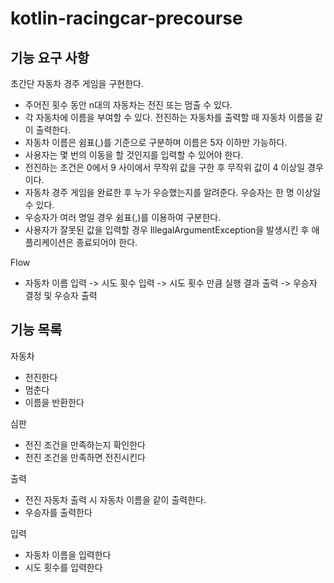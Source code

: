 # kotlin-racingcar-precourse

## 기능 요구 사항
초간단 자동차 경주 게임을 구현한다.

- 주어진 횟수 동안 n대의 자동차는 전진 또는 멈출 수 있다.  
- 각 자동차에 이름을 부여할 수 있다. 전진하는 자동차를 출력할 때 자동차 이름을 같이 출력한다.  
- 자동차 이름은 쉼표(,)를 기준으로 구분하며 이름은 5자 이하만 가능하다.  
- 사용자는 몇 번의 이동을 할 것인지를 입력할 수 있어야 한다.  
- 전진하는 조건은 0에서 9 사이에서 무작위 값을 구한 후 무작위 값이 4 이상일 경우이다.  
- 자동차 경주 게임을 완료한 후 누가 우승했는지를 알려준다. 우승자는 한 명 이상일 수 있다.  
- 우승자가 여러 명일 경우 쉼표(,)를 이용하여 구분한다.  
- 사용자가 잘못된 값을 입력할 경우 IllegalArgumentException을 발생시킨 후 애플리케이션은 종료되어야 한다.  

Flow  
- 자동차 이름 입력 -> 시도 횟수 입력 -> 시도 횟수 만큼 실행 결과 출력 -> 우승자 결정 및 우승자 출력

## 기능 목록
자동차
- 전진한다
- 멈춘다
- 이름을 반환한다

심판
- 전진 조건을 만족하는지 확인한다
- 전진 조건을 만족하면 전진시킨다

출력
- 전진 자동차 출력 시 자동차 이름을 같이 출력한다.
- 우승자를 출력한다

입력
- 자동차 이름을 입력한다
- 시도 횟수를 입력한다
